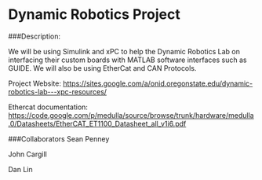 Dynamic Robotics Project
================

###Description:

We will be using Simulink and xPC to help the Dynamic Robotics Lab on interfacing their custom boards with MATLAB software interfaces such as GUIDE. We will also be using EtherCat and CAN Protocols. 

Project Website: https://sites.google.com/a/onid.oregonstate.edu/dynamic-robotics-lab---xpc-resources/

Ethercat documentation:
https://code.google.com/p/medulla/source/browse/trunk/hardware/medulla.0/Datasheets/EtherCAT_ET1100_Datasheet_all_v1i6.pdf

###Collaborators
Sean Penney

John Cargill

Dan Lin
